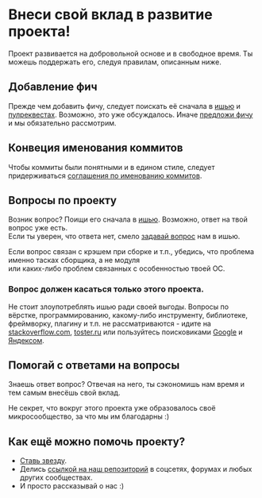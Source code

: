 # Внеси свой вклад в развитие проекта!

Проект развивается на добровольной основе и в свободное время. Ты можешь поддержать его, следуя правилам, описанным ниже.


## Добавление фич

Прежде чем добавить фичу, следует поискать её сначала в [ишью](https://github.com/CSSSR/csssr-project-template/issues)
и [пулреквестах](https://github.com/CSSSR/csssr-project-template/pulls). Возможно, это уже обсуждалось.
Иначе [предложи фичу](https://github.com/CSSSR/csssr-project-template/issues/new) и мы обязательно рассмотрим.


## Конвеция именования коммитов

Чтобы коммиты были понятными и в едином стиле, следует придерживаться
[соглашения по именованию коммитов](https://github.com/CSSSR/sputnik/blob/master/Git.md#5-Соглашение-по-именованию-коммитов).


## Вопросы по проекту

Возник вопрос? Поищи его сначала в [ишью](https://github.com/CSSSR/csssr-project-template/issues).
Возможно, ответ на твой вопрос уже есть.  
Если ты уверен, что ответа нет,
смело [задавай вопрос](https://github.com/CSSSR/csssr-project-template/issues/new) нам в ишью.

Если вопрос связан с крэшем при сборке и т.п., убедись, что проблема именно тасках сборщика, а не модуля  
или каких-либо проблем связанных с особенностью твоей ОС.


### Вопрос должен касаться только этого проекта.

Не стоит злоупотреблять ишью ради своей выгоды.
Вопросы по вёрстке, программированию, какому-либо инструменту, библиотеке, фреймворку, плагину 
и т.п. не рассматриваются - идите на [stackoverflow.com](http://stackoverflow.com/),
[toster.ru](https://toster.ru/) или пользуйтесь поисковиками [Google](https://www.google.com/) и [Яндексом](https://www.yandex.ru/).


## Помогай с ответами на вопросы

Знаешь ответ вопрос? Отвечая на него, ты сэкономишь нам время и тем самым внесёшь свой вклад.

Не секрет, что вокруг этого проекта уже образовалось своё микросообщество, за что мы им благодарны :)


## Как ещё можно помочь проекту?

- [Ставь звезду](https://github.com/CSSSR/csssr-project-template/stargazers).
- Делись [ссылкой на наш репозиторий](https://github.com/CSSSR/csssr-project-template) в соцсетях, форумах и любых других сообществах.
- И просто рассказывай о нас :)

